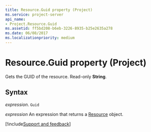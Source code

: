 ```yaml
---
title: Resource.Guid property (Project)
ms.service: project-server
api_name:
- Project.Resource.Guid
ms.assetid: ff5bd208-b6eb-3226-8935-b25e2635a278
ms.date: 06/08/2017
ms.localizationpriority: medium
---
```



# Resource.Guid property (Project)

Gets the GUID of the resource. Read-only **String**.


## Syntax

_expression_. `Guid`

 _expression_ An expression that returns a [Resource](./Project.Resource.md) object.

[!include[Support and feedback](~/includes/feedback-boilerplate.md)]